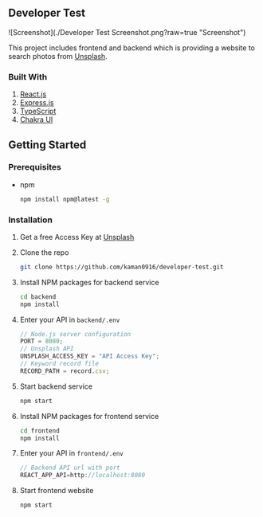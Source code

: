 <!-- ABOUT THE PROJECT -->

## Developer Test

![Screenshot](./Developer Test Screenshot.png?raw=true "Screenshot")

This project includes frontend and backend which is providing a website to search photos from [Unsplash](https://unsplash.com).

### Built With

1. [React.js](https://reactjs.org/)
2. [Express.js](https://expressjs.com/)
3. [TypeScript](https://www.typescriptlang.org/)
4. [Chakra UI](https://chakra-ui.com/)

<!-- GETTING STARTED -->

## Getting Started

### Prerequisites

- npm
  ```sh
  npm install npm@latest -g
  ```

### Installation

1. Get a free Access Key at [Unsplash](https://unsplash.com/developers)
2. Clone the repo
   ```sh
   git clone https://github.com/kaman0916/developer-test.git
   ```
3. Install NPM packages for backend service
   ```sh
   cd backend
   npm install
   ```
4. Enter your API in `backend/.env`

   ```js
   // Node.js server configuration
   PORT = 8080;
   // Unsplash API
   UNSPLASH_ACCESS_KEY = "API Access Key";
   // Keyword record file
   RECORD_PATH = record.csv;
   ```

5. Start backend service

   ```js
   npm start
   ```

6. Install NPM packages for frontend service

   ```sh
   cd frontend
   npm install
   ```

7. Enter your API in `frontend/.env`

   ```js
   // Backend API url with port
   REACT_APP_API=http://localhost:8080
   ```

8. Start frontend website

   ```js
   npm start
   ```
